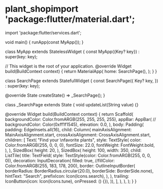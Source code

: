 # plant_shopimport 'package:flutter/material.dart';
import 'package:flutter/services.dart';

void main() {
  runApp(const MyApp());
}

class MyApp extends StatelessWidget {
  const MyApp({Key? key}) : super(key: key);

  // This widget is the root of your application.
  @override
  Widget build(BuildContext context) {
    return MaterialApp(
      home: SearchPage(),
    );
  }
}

class SearchPage extends StatefulWidget {
  const SearchPage({
    Key? key,
  }) : super(key: key);

  @override
  State<SearchPage> createState() => _SearchPage();
}

class _SearchPage extends State<SearchPage> {
  void updateList(String value) {}

  @override
  Widget build(BuildContext context) {
    return Scaffold(
      backgroundColor: Color.fromARGB(255, 255, 255, 255),
      appBar: AppBar(
        //   backgroundColor: Color(0xff1f1545),
        elevation: 0.0,
      ),
      body: Padding(
        padding: EdgeInsets.all(16),
        child: Column(
          mainAxisAlignment: MainAxisAlignment.start,
          crossAxisAlignment: CrossAxisAlignment.start,
          children: [
            Text(
              "Find your \nfavorite plants",
              style: TextStyle(
                color: Color.fromARGB(255, 0, 0, 0),
                fontSize: 22.0,
                fontWeight: FontWeight.bold,
              ),
            ),
            SizedBox(
              height: 20,
            ),
            SizedBox(
                height: 100,
                width: 350,
                child: ListTile(
                  title: TextField(
                    style: TextStyle(color: Color.fromARGB(255, 0, 0, 0)),
                    decoration: InputDecoration(
                      filled: true,
                      //fillColor: Color.fromARGB(255, 183, 178, 200),
                      border: OutlineInputBorder(
                          borderRadius: BorderRadius.circular(20.0),
                          borderSide: BorderSide.none),
                      hintText: "Search",
                      prefixIcon: Icon(Icons.search),
                    ),
                  ),
                  trailing:
                      IconButton(icon: Icon(Icons.tune), onPressed: () {}),
                )),
          ],
        ),
      ),
    );
  }
}
